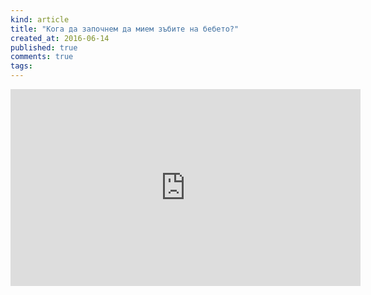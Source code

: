 ```yaml
---
kind: article
title: "Кога да започнем да мием зъбите на бебето?"
created_at: 2016-06-14
published: true
comments: true
tags:
--- 
```

<iframe width="560" height="315" src="https://www.youtube.com/embed/WdLQIZJ-BKc" frameborder="0" allowfullscreen></iframe>

